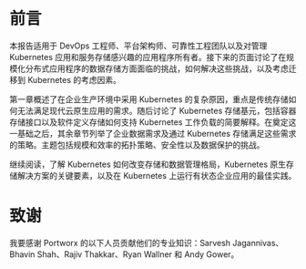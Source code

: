 # 前言

本报告适用于 DevOps 工程师、平台架构师、可靠性工程团队以及对管理 Kubernetes 应用和服务存储感兴趣的应用程序所有者。接下来的页面讨论了在规模化分布式应用程序的数据存储方面面临的挑战，如何解决这些挑战，以及考虑迁移到 Kubernetes 的考虑因素。

第一章概述了在企业生产环境中采用 Kubernetes 的复杂原因，重点是传统存储如何无法满足现代云原生应用的需求。随后讨论了 Kubernetes 存储基元，包括容器存储接口以及软件定义存储如何支持 Kubernetes 工作负载的简要解释。在奠定这一基础之后，其余章节列举了企业数据需求及通过 Kubernetes 存储满足这些需求的策略。主题包括规模和效率的拓扑策略、安全性以及数据保护的挑战。

继续阅读，了解 Kubernetes 如何改变存储和数据管理格局，Kubernetes 原生存储解决方案的关键要素，以及在 Kubernetes 上运行有状态企业应用的最佳实践。

# 致谢

我要感谢 Portworx 的以下人员贡献他们的专业知识：Sarvesh Jagannivas、Bhavin Shah、Rajiv Thakkar、Ryan Wallner 和 Andy Gower。
